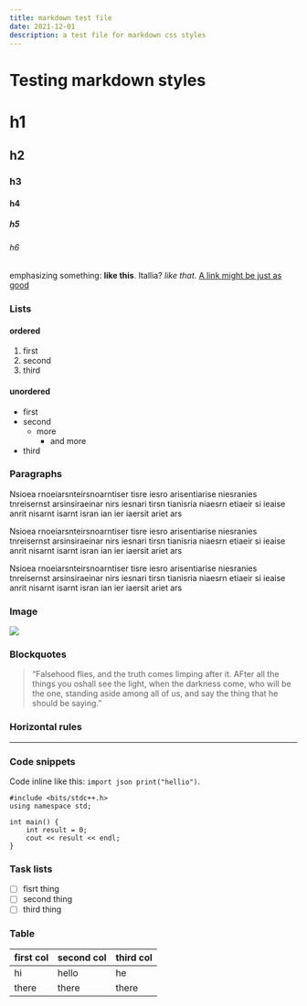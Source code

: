 ```yaml
---
title: markdown test file
date: 2021-12-01
description: a test file for markdown css styles
---
```


# Testing markdown styles

# h1
## h2
### h3
#### h4
##### h5
###### h6


emphasizing something: **like this**. Itallia? *like that*. [A link might be just as good](https://google.com)

### Lists

#### ordered

1. first
2. second
3. third

#### unordered

- first
- second
    - more
        - and more
- third

### Paragraphs

Nsioea rnoeiarsnteirsnoarntiser tisre iesro arisentiarise niesranies tnreisernst arsinsiraeinar nirs iesnari tirsn tianisria niaesrn etiaeir si ieaise anrit nisarnt isarnt isran ian ier iaersit ariet ars

Nsioea rnoeiarsnteirsnoarntiser tisre iesro arisentiarise niesranies tnreisernst arsinsiraeinar nirs iesnari tirsn tianisria niaesrn etiaeir si ieaise anrit nisarnt isarnt isran ian ier iaersit ariet ars

Nsioea rnoeiarsnteirsnoarntiser tisre iesro arisentiarise niesranies tnreisernst arsinsiraeinar nirs iesnari tirsn tianisria niaesrn etiaeir si ieaise anrit nisarnt isarnt isran ian ier iaersit ariet ars

### Image

![](https://source.unsplash.com/random)

### Blockquotes

> “Falsehood flies, and the truth comes limping after it. AFter all the things you oshall see the light, when the darkness come, who will be the one, standing aside among all of us, and say the thing that he should be saying.”

### Horizontal rules

---

### Code snippets

Code inline like this: `import json print("hellio")`.

```
#include <bits/stdc++.h>
using namespace std;

int main() {
    int result = 0;
    cout << result << endl;
}
```

### Task lists

- [ ] fisrt thing
- [ ] second thing
- [ ] third thing

### Table


| first col | second col | third col |
| ---       | ---        | ---       |
| hi        | hello      | he        |
| there     | there      | there     |
